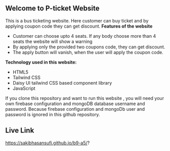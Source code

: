 ## Welcome to P-ticket Website
This is a bus ticketing website. Here customer can buy ticket and by applying coupon code they can get discount.
**Features of the website**
- Customer can choose upto 4 seats. If any body choose more than 4 seats the website will show a warning
- By applying only the provided two coupons code, they can get discount.
- The apply button will vanish, when the user will apply the coupon code.

**Technology used in this website:**

- HTML5
- Tailwind CSS
- Daisy UI tailwind CSS based component library
- JavaScript

 If you clone this repository and want to run this website , you will need your own firebase configuration and mongoDB database username and password. Because firebase configuration and mongoDb user and password is ignored in this github repository.

## Live Link
https://sakibhasansufi.github.io/b9-a5/?
